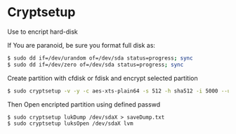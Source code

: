 <h1> Cryptsetup </h1>

Use to encript hard-disk

If You are paranoid, be sure you format full disk as: 

```sh
$ sudo dd if=/dev/urandom of=/dev/sda status=progress; sync
$ sudo dd if=/dev/zero of=/dev/sda status=progress; sync
```

Create partition with cfdisk or fdisk and encrypt selected partition


```sh
$ sudo cryptsetup -v -y -c aes-xts-plain64 -s 512 -h sha512 -i 5000 --use-random luksFormat /dev/sdX(3)
```

Then Open encripted partition using defined passwd 

```
$ sudo cryptsetup lukDump /dev/sdaX > saveDump.txt
$ sudo cryptsetup luksOpen /dev/sdaX lvm
```

